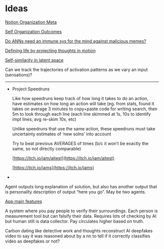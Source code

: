 # Ideas

[Notion Organization Meta](Ideas%20b7fe100b6ddf4b3c84d702dc4b918ce6/Notion%20Organization%20Meta%20e5220851d6a24fb8978eeb314d36e192.md)

[Self Organization Outcomes](Ideas%20b7fe100b6ddf4b3c84d702dc4b918ce6/Self%20Organization%20Outcomes%2097ed72539a18452d8730029584c6926b.md)

[Do ANNs need an immune sys for the mind against malicious memes?](Ideas%20b7fe100b6ddf4b3c84d702dc4b918ce6/Do%20ANNs%20need%20an%20immune%20sys%20for%20the%20mind%20against%20ma%20ba190d88833742b4827971ece7232244.md)

[Defining life by projecting thoughts in motion](Ideas%20b7fe100b6ddf4b3c84d702dc4b918ce6/Defining%20life%20by%20projecting%20thoughts%20in%20motion%2065c74f50a84745c3b1735888693e9170.md)

[Self-similarity in latent space](Ideas%20b7fe100b6ddf4b3c84d702dc4b918ce6/Self-similarity%20in%20latent%20space%20362daabfaefa49fcb42a23d35731250f.md)

Can we track the trajectories of activation patterns as we vary an input (sensations)?

---

- Project Speedruns
    
    Like how speedruns keep track of how long it takes to do an action, have estimates on how long an action will take (eg. from stats, found it takes on average 3 minutes to copy+paste code for writing search, then 5m to look through each line (each line skimmed at 1s, 10s to identify impt lines, avg re-skim 10x, etc)
    
    Unlike speedruns that use the same action, these speedruns must take uncertainty estimates of ‘new solns’ into account
    
    Try to beat previous AVERAGES of times (b/c it won’t be exactly the same, so not directly comparable)
    
    [https://itch.io/jam/aitest](https://itch.io/jam/aitest)
    
    [https://itch.io/jams](https://itch.io/jams)
    
- 

Agent outputs long explanation of solution, but also has another output that is personality description of output “here you go”. May be two agents.

[App main features](Ideas%20b7fe100b6ddf4b3c84d702dc4b918ce6/App%20main%20features%20c87c39f7bd8e4a4f83742d797dcc17b3.md)

A system where you pay people to verify their surroundings. Each person is measurement tool but can falsify their data. Requires lots of checking by AI but human still is data collector. Pay circulates higher based on truth. 

Carbon dating like detective work and thoughts reconstruct AI deepfakes video to say it was reasoned about by a nn to tell if it correctly classifies video as deepfakes or not?